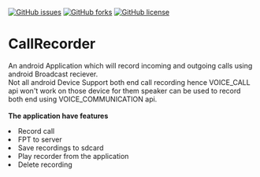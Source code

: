[![GitHub issues](https://img.shields.io/github/issues/anandpathak/CallRecorder.svg)](https://github.com/anandpathak/CallRecorder/issues)
[![GitHub forks](https://img.shields.io/github/forks/anandpathak/CallRecorder.svg)](https://github.com/anandpathak/CallRecorder/network)
[![GitHub license](https://img.shields.io/badge/license-GPLv2-blue.svg)](https://raw.githubusercontent.com/anandpathak/CallRecorder/master/LICENSE)
# CallRecorder
An android Application which will record incoming and outgoing calls using android Broadcast reciever.<br/>
Not all android Device Support both end call recording hence VOICE_CALL api won't work on those device for them speaker can be used to 
record both end using VOICE_COMMUNICATION api.<br/><br/>
**The application have features** <br/>
    <li> Record call</li>
    <li> FPT to server </li>
    <li> Save recordings to sdcard </li>
    <li> Play recorder from the application </li>
    <li> Delete recording </li>
